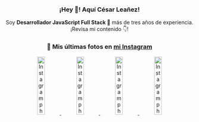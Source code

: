 <div align="center">

<h3>¡Hey 👋! Aquí César Leañez!</h3>

<p>Soy <strong>Desarrollador JavaScript Full Stack 🚀</strong> más de tres años de experiencia.<br />¡Revisa mi contenido 👇!</p>

### 📸 Mis últimas fotos en [mi Instagram](https://instagram.com/cesarsoftware.dev)


<a href='https://instagram.com/p/DKcTQWgxLum' target='_blank'>
  <img width='20%' src='https://instagram.fcmn2-1.fna.fbcdn.net/v/t51.2885-15/503849034_17919602952097059_4092165478866362923_n.jpg?stp=dst-jpg_e35_tt6&efg=eyJ2ZW5jb2RlX3RhZyI6IkZFRUQuaW1hZ2VfdXJsZ2VuLjE0NDB4MTQ0NS5zZHIuZjc1NzYxLmRlZmF1bHRfaW1hZ2UuYzIifQ&_nc_ht=instagram.fcmn2-1.fna.fbcdn.net&_nc_cat=103&_nc_oc=Q6cZ2QEP6sD5Oi46PeTENpjafzKGWM9WJVTnKDmM4PFwB43uslgOxoi0vebPRrEQZbVhle0&_nc_ohc=UHiVZM2K7p0Q7kNvwHARz0U&_nc_gid=-cH1AFuLK32Eegq5fn2wgg&edm=ACWDqb8BAAAA&ccb=7-5&ig_cache_key=MzY0Njg3NDQ4NDgzMDY4MjAyMg%3D%3D.3-ccb7-5&oh=00_AfQSVMnApCvwzNTq1aKrdnvPEpjS-kSF2yTk2ClKdoNKGg&oe=68948565&_nc_sid=ee9879' alt='Instagram photo' />
</a>
<a href='https://instagram.com/p/DKcTCZnuO-S' target='_blank'>
  <img width='20%' src='https://scontent.cdninstagram.com/v/t51.75761-15/503168549_17919602796097059_3346483577265803486_n.jpg?stp=dst-jpg_e15_tt6&_nc_cat=105&ig_cache_key=MzY0Njg3MzUyNjA5NTkwMDU2Mg%3D%3D.3-ccb1-7&ccb=1-7&_nc_sid=58cdad&efg=eyJ2ZW5jb2RlX3RhZyI6InhwaWRzLjE5MTZ4MTA3OC5zZHIuQzMifQ%3D%3D&_nc_ohc=VtXm5Gu6T4gQ7kNvwFBX5Xv&_nc_oc=Adl7FAUQBokal8zwZdpl9F3DhlbS0MTYHzsiiZwAhoc7aIHVwcW5MF0VjXq4uVAMWuM&_nc_ad=z-m&_nc_cid=0&_nc_zt=23&_nc_ht=scontent.cdninstagram.com&_nc_gid=-cH1AFuLK32Eegq5fn2wgg&oh=00_AfQkJ3Nr1O4oLrgGJ08cbwSQJCSM-1i70QPG5Rga4LL-9A&oe=68948BE3' alt='Instagram photo' />
</a>
<a href='https://instagram.com/p/DIt9Oknp-PZ' target='_blank'>
  <img width='20%' src='https://instagram.fcmn2-1.fna.fbcdn.net/v/t51.2885-15/491444712_17914409433097059_55076089485466172_n.jpg?stp=dst-jpg_e35_tt6&efg=eyJ2ZW5jb2RlX3RhZyI6IkZFRUQuaW1hZ2VfdXJsZ2VuLjU1MngzNDEuc2RyLmY3NTc2MS5kZWZhdWx0X2ltYWdlLmMyIn0&_nc_ht=instagram.fcmn2-1.fna.fbcdn.net&_nc_cat=103&_nc_oc=Q6cZ2QEP6sD5Oi46PeTENpjafzKGWM9WJVTnKDmM4PFwB43uslgOxoi0vebPRrEQZbVhle0&_nc_ohc=nriWEi4Z0n8Q7kNvwGyKzlY&_nc_gid=-cH1AFuLK32Eegq5fn2wgg&edm=ACWDqb8BAAAA&ccb=7-5&ig_cache_key=MzYxNTgxNTM1ODA3ODI0Nzg5Nw%3D%3D.3-ccb7-5&oh=00_AfQGazETEcVjaygbFx-j3SS3EKkledN1QTmgXK26sedCig&oe=6894796B&_nc_sid=ee9879' alt='Instagram photo' />
</a>
<a href='https://instagram.com/p/DICt8_ruj1K' target='_blank'>
  <img width='20%' src='https://scontent.cdninstagram.com/v/t51.71878-15/487811720_2261442050918393_7784971145546330846_n.jpg?stp=dst-jpg_e15_tt6&_nc_cat=104&ig_cache_key=MzYwMzY0NDc1NTQ5MDc4MjUzOA%3D%3D.3-ccb1-7&ccb=1-7&_nc_sid=58cdad&efg=eyJ2ZW5jb2RlX3RhZyI6InhwaWRzLjY0MHgxMTU2LnNkci5DMyJ9&_nc_ohc=ODKhKiVGl7cQ7kNvwGpU2Hr&_nc_oc=AdnXUEkRwgSbKZjKS88qVxqvYQIcsSQAgrBJ3bP8oCADNufTmv-syxXYCsRQXtUC-yM&_nc_ad=z-m&_nc_cid=0&_nc_zt=23&_nc_ht=scontent.cdninstagram.com&_nc_gid=-cH1AFuLK32Eegq5fn2wgg&oh=00_AfSRixyv53n2QhZXvydE1ZPwNx3v8kRjFg_T9LEYD2DoGA&oe=68949E64' alt='Instagram photo' />
</a>

</div>
